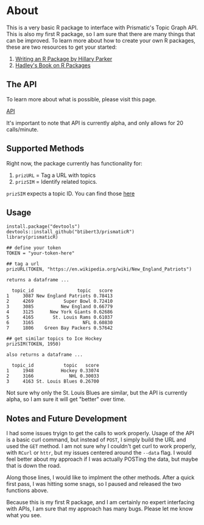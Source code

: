 # About

This is a very basic R package to interface with Prismatic's Topic Graph API.  This is also my first R package, so I am sure that there are many things that can be improved.  To learn more about how to create your own R packages, these are two resources to get your started:

1.  [Writing an R Package by Hillary Parker](http://hilaryparker.com/2014/04/29/writing-an-r-package-from-scratch/)
2.  [Hadley's Book on R Packages](http://r-pkgs.had.co.nz/)

## The API

To learn more about what is possible, please visit this page.

[API](https://github.com/Prismatic/interest-graph)

It's important to note that API is currently alpha, and only allows for 20 calls/minute.

## Supported Methods

Right now, the package currently has functionality for:

1.  `prizURL` = Tag a URL with topics
2.  `prizSIM` = Identify related topics.

`prizSIM` expects a topic ID.  You can find those [here](http://interest-graph.getprismatic.com/topic/all/human)

## Usage

```
install.package("devtools")
devtools::install_github("btibert3/prismaticR")
library(prismaticR)

## define your token
TOKEN = "your-token-here"

## tag a url
prizURL(TOKEN, "https://en.wikipedia.org/wiki/New_England_Patriots")

returns a dataframe ...

  topic_id                topic   score
1     3087 New England Patriots 0.78413
2     4269           Super Bowl 0.72410
3     3085          New England 0.66779
4     3125      New York Giants 0.62686
5     4165       St. Louis Rams 0.61037
6     3165                  NFL 0.60830
7     1806    Green Bay Packers 0.57642

## get similar topics to Ice Hockey
prizSIM(TOKEN, 1950) 

also returns a dataframe ...

  topic_id           topic   score
1     1948          Hockey 0.33074
2     3166             NHL 0.30033
3     4163 St. Louis Blues 0.26700

```

Not sure why only the St. Louis Blues are similar, but the API is currently alpha, so I am sure it will get "better" over time.

## Notes and Future Development

I had some issues tryign to get the calls to work properly.  Usage of the API is a basic curl command, but instead of `POST`, I simply build the URL and used the `GET` method.  I am not sure why I couldn't get curl to work properly, with `RCurl` or `httr`, but my issues centered around the `--data` flag. I would feel better about my approach if I was actually POSTing the data, but maybe that is down the road.

Along those lines, I would like to implment the other methods.  After a quick first pass, I was hitting some snags, so I paused and released the two functions above.

Because this is my first R package, and I am certainly no expert interfacing with APIs, I am sure that my approach has many bugs.  Please let me know what you see. 